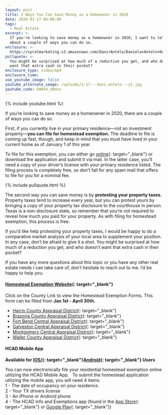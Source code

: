 ```yaml
---
layout: post
title: 2 Ways You Can Save Money as a Homeowner in 2020
date: 2020-01-17 00:00:00
tags:
  - Real Estate
excerpt: >-
  If you're looking to save money as a homeowner in 2020, I want to tell you
  about a couple of ways you can do so.
enclosure: >-
  https://vyralmarketing.s3.amazonaws.com/Dani+Antelo/Daniela+Antelo+Keller+Williams+_+2+Ways+You+Can+Save+Money+as+a+Homeowner+in+2019.mp4
pullquote: >-
  You might be surprised at how much of a reduction you get, and who doesn't
  want that extra cash in their pocket?
enclosure_type: video/mp4
enclosure_time:
use_youtube_image: false
youtube_alternate_image: /uploads/1-17---dani-antelo---yt.jpg
youtube_code: EW0X4_n0dxs
---
```


{% include youtube.html %}

If you’re looking to save money as a homeowner in 2020, there are a couple of ways you can do so.&nbsp;

First, if you currently live in your primary residence—not an investment property—**you can file for homestead exemption.** The deadline to file is coming up fast, though, and keep in mind that you must have lived in your current home as of January 1 of this year.&nbsp;

To file for this exemption, you can either go [online](http://hcad.org/){: target="_blank"}&nbsp;or download the application and submit it via mail. In the latter case, you’ll need a copy of your driver’s license with your primary residence listed. The filing process is completely free, so don’t fall for any spam mail that offers to file for you for a nominal fee.

{% include pullquote.html %}

The second way you can save money is by **protesting your property taxes.** Property taxes tend to increase every year, but you can protest yours by bringing a copy of your property tax disclosure to the courthouse in person. Texas is a non-disclosure state, so remember that you’re not required to reveal how much you paid for your property. As with filing for homestead exemption, this process is free.&nbsp;

If you’d like help protesting your property taxes, I would be happy to do a comparative market analysis of your local area to supplement your position. In any case, don’t be afraid to give it a shot. You might be surprised at how much of a reduction you get, and who doesn’t want that extra cash in their pocket?

If you have any more questions about this topic or you have any other real estate needs I can take care of, don’t hesitate to reach out to me. I’d be happy to help you.

#### [Homestead Exemption Website](https://hcad.org/hcad-forms/hcad-popular-forms/?utm_source=BenchmarkEmail&amp;utm_campaign=Don%27t_Forget_to_File_Your_Homestead_Exemption_January_2020&amp;utm_medium=email){: target="_blank"}

Click on the County Link to view the Homestead Exemption Forms. This form can be filled from **Jan 1st - April 30th.**

* [Harris County Appraisal District](https://www.google.com/url?q=https://t.e2ma.net/click/9q630e/lw2pzcb/xt89w3&amp;source=gmail&amp;ust=1579873931759000&amp;usg=AFQjCNFGJJ0EGzhxuPzsibxCWOmy5bQrig){: target="_blank"}
* [Brazoria County Appraisal District](http://www.brazoriacad.org/all-property-tax-forms.html?utm_source=BenchmarkEmail&amp;utm_campaign=Don%27t_Forget_to_File_Your_Homestead_Exemption_January_2020&amp;utm_medium=email){: target="_blank"}
* [Fort Bend Central Appraisal District](https://fbcad.org/Forms-Submissions/Forms?utm_source=BenchmarkEmail&amp;utm_campaign=Don%27t_Forget_to_File_Your_Homestead_Exemption_January_2020&amp;utm_medium=email){: target="_blank"}
* [Galveston Central Appraisal District](http://www.galvestoncad.org/index.php/Forms?utm_source=BenchmarkEmail&amp;utm_campaign=Don%27t_Forget_to_File_Your_Homestead_Exemption_January_2020&amp;utm_medium=email){: target="_blank"}
* [Montgomery Central Appraisal District](http://mcad-tx.org/Forms?utm_source=BenchmarkEmail&amp;utm_campaign=Don%27t_Forget_to_File_Your_Homestead_Exemption_January_2020&amp;utm_medium=email){: target="_blank"}
* [Waller County Appraisal District](http://www.waller-cad.org/index.php/Local_Forms?utm_source=BenchmarkEmail&amp;utm_campaign=Don%27t_Forget_to_File_Your_Homestead_Exemption_January_2020&amp;utm_medium=email){: target="_blank"}

#### HCAD Mobile App

**Available for [IOS/](https://apps.apple.com/us/app/harris-county-appraisal-district/id1056225999?utm_source=BenchmarkEmail&amp;utm_campaign=Don%27t_Forget_to_File_Your_Homestead_Exemption_January_2020&amp;utm_medium=email){: target="_blank"}[Android](https://play.google.com/store/apps/details?id=com.localgsa.HcadPublicA&amp;hl=en&amp;utm_source=BenchmarkEmail&amp;utm_campaign=Don%27t_Forget_to_File_Your_Homestead_Exemption_January_2020&amp;utm_medium=email){: target="_blank"} Users**

You can now electronically file your residential homestead exemption online utilizing the HCAD Mobile App. &nbsp; To submit the homestead application utilizing the mobile app, you will need 4 items:&nbsp;<br>1 - The date of occupancy on your residence. &nbsp;&nbsp;<br>2 - Your TX drivers license &nbsp;<br>3 - An iPhone or Android phone &nbsp;&nbsp;<br>4 - The HCAD Info and Exemptions app (found in the [App Store](https://apps.apple.com/us/app/harris-county-appraisal-district/id1056225999?utm_source=BenchmarkEmail&amp;utm_campaign=Don%27t_Forget_to_File_Your_Homestead_Exemption_January_2020&amp;utm_medium=email){: target="_blank"} or [Google Play](https://play.google.com/store/apps/details?id=com.localgsa.HcadPublicA&amp;hl=en&amp;utm_source=BenchmarkEmail&amp;utm_campaign=Don%27t_Forget_to_File_Your_Homestead_Exemption_January_2020&amp;utm_medium=email){: target="_blank"})